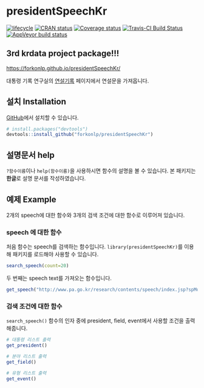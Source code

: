 # presidentSpeechKr

[![lifecycle](https://img.shields.io/badge/lifecycle-experimental-orange.svg)](https://www.tidyverse.org/lifecycle/#experimental)
[![CRAN status](https://www.r-pkg.org/badges/version/presidentSpeechKr)](https://cran.r-project.org/package=presidentSpeechKr)
[![Coverage status](https://codecov.io/gh/forkonlp/presidentSpeechKr/branch/master/graph/badge.svg)](https://codecov.io/github/forkonlp/presidentSpeechKr?branch=master)
[![Travis-CI Build Status](https://travis-ci.org/forkonlp/presidentSpeechKr.svg?branch=master)](https://travis-ci.org/forkonlp/presidentSpeechKr)
[![AppVeyor build status](https://ci.appveyor.com/api/projects/status/github/forkonlp/presidentSpeechKr?branch=master&svg=true)](https://ci.appveyor.com/project/forkonlp/presidentSpeechKr)

## 3rd krdata project package!!!

<https://forkonlp.github.io/presidentSpeechKr/>

대통령 기록 연구실의 [연설기록][연설기록] 페이지에서 연설문을 가져옵니다.

## 설치 Installation

[GitHub](https://github.com/)에서 설치할 수 있습니다.

``` r
# install.packages("devtools")
devtools::install_github("forkonlp/presidentSpeechKr")
```

## 설명문서 help

`?함수이름`이나 `help(함수이름)`을 사용하시면 함수의 설명을 볼 수 있습니다. 본 패키지는 **한글**로 설명 문서를 작성하였습니다.

## 예제 Example

2개의 speech에 대한 함수와 3개의 검색 조건에 대한 함수로 이루어져 있습니다.

### speech 에 대한 함수

처음 함수는 speech를 검색하는 함수입니다. `library(presidentSpeechKr)`를 이용해 패키지를 로드해야 사용할 수 있습니다.

``` r
search_speech(count=20)
```

두 번째는 speech text를 가져오는 함수입니다.

``` r
get_speech("http://www.pa.go.kr/research/contents/speech/index.jsp?spMode=view&catid=c_pa02062&artid=1308580")
```

### 검색 조건에 대한 함수

`search_speech()` 함수의 인자 중에 president, field, event에서 사용할 조건을 출력해줍니다.

```r
# 대통령 리스트 출력
get_president()

# 분야 리스트 출력
get_field()

# 유형 리스트 출력
get_event()
```


[연설기록]: http://www.pa.go.kr/research/contents/speech/index.jsp
